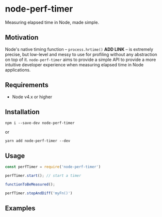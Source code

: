 # node-perf-timer


Measuring elapsed time in Node, made simple.


## Motivation
Node's native timing function – `process.hrtime()` **ADD LINK** – is extremely precise, but low-level and messy to use for profiling without any abstraction on top of it.
`node-perf-timer` aims to provide a simple API to provide a more intuitive developer experience when measuring elapsed time in Node applications.


## Requirements
* Node v4.x or higher


## Installation
```
npm i --save-dev node-perf-timer
```
or
```
yarn add node-perf-timer --dev
```

## Usage
```js
const perfTimer = require('node-perf-timer')

perfTimer.start(); // start a timer

functionToBeMeasured();

perfTimer.stopAndDiff('myFn()')
```

## Examples
